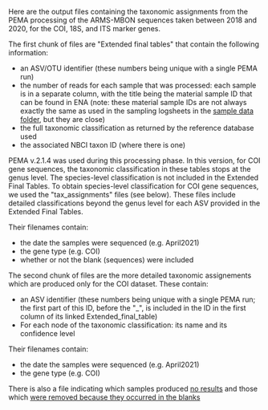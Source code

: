 Here are the output files containing the taxonomic assignments from the PEMA processing of the ARMS-MBON sequences taken between 2018 and 2020, for the COI, 18S, and ITS marker genes. 

The first chunk of files are "Extended final tables" that contain the following information:
* an ASV/OTU identifier (these numbers being unique with a single PEMA run)
* the number of reads for each sample that was processed: each sample is in a separate column, with the title being the material sample ID that can be found in ENA (note: these material sample IDs are not always exactly the same as used in the sampling logsheets in the [sample data folder](https://github.com/arms-mbon/data_workspace/tree/main/qualitycontrolled_data/combined), but they are close)  
* the full taxonomic classification as returned by the reference database used
* the associated NBCI taxon ID (where there is one)

PEMA v.2.1.4 was used during this processing phase. In this version, for COI gene sequences, the taxonomic classification in these tables stops at the genus level. The species-level classification is not included in the Extended Final Tables. To obtain species-level classification for COI gene sequences, we used the "tax_assignments" files (see below). These files include detailed classifications beyond the genus level for each ASV provided in the Extended Final Tables.
   
Their filenames contain:
* the date the samples were sequenced (e.g. April2021)
* the gene type (e.g. COI)
* whether or not the blank (sequences) were included

The second chunk of files are the more detailed taxonomic assignements which are produced only for the COI dataset. These contain:
* an ASV identifier  (these numbers being unique with a single PEMA run; the first part of this ID, before the "_", is included in the ID in the first column of its linked Extended_final_table)
* For each node of the taxonomic classification: its name and its confidence level
  
Their filenames contain:
* the date the samples were sequenced (e.g. April2021)
* the gene type (e.g. COI)

There is also a file indicating which samples produced [no results](https://github.com/arms-mbon/analysis_release_001/tree/main/taxonomic_assignments/Samples_with_no_results.xlsx) 
and those which [were removed because they occurred in the blanks](https://github.com/arms-mbon/analysis_release_001/tree/main/taxonomic_assignments/OTUs_ASVs%20that%20were%20removed_modified%20because%20they%20occurred%20in%20the%20blanks.xlsx)
